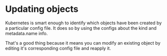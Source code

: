 # Updating objects

Kubernetes is smart enough to identify which objects have been created by a particular config file. It does so by using the configs about the kind and metadata.name info. 

That's a good thing because it means you can modify an existing object by editing it's corresponding config file and reapply it.